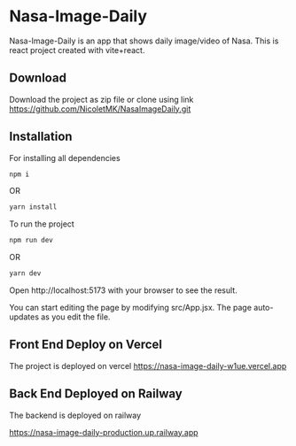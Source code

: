 # Nasa-Image-Daily

Nasa-Image-Daily is an app that shows daily image/video of Nasa.
This is react project created with vite+react. 

## Download
Download the project as zip file or clone using link
https://github.com/NicoletMK/NasaImageDaily.git

## Installation

For installing all dependencies
```bash
npm i 
```
OR
```bash
yarn install 
```
To run the project 
```bash
npm run dev
```
OR
```bash
yarn dev
```

Open http://localhost:5173 with your browser to see the result.

You can start editing the page by modifying src/App.jsx.
The page auto-updates as you edit the file.


## Front End Deploy on Vercel
The project is deployed on vercel 
https://nasa-image-daily-w1ue.vercel.app

## Back End Deployed on Railway

The backend is deployed on railway

https://nasa-image-daily-production.up.railway.app
